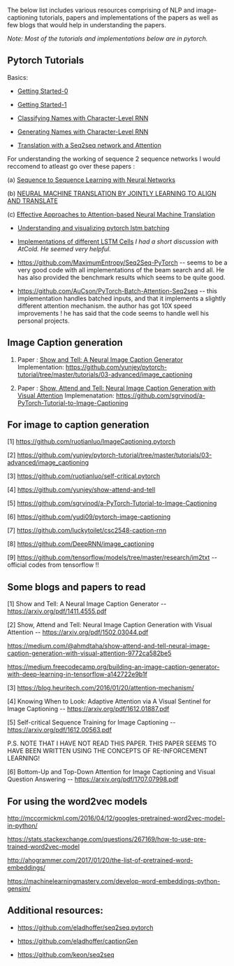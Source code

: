 The below list includes various resources comprising of NLP and image-captioning tutorials, papers and implementations of the papers as well as few blogs that would help in understanding the papers.

*Note: Most of the tutorials and implementations below are in pytorch.*

Pytorch Tutorials 
------------------------------------
Basics:

- [Getting Started-0](https://pytorch.org/tutorials/beginner/deep_learning_nlp_tutorial.html)

- [Getting Started-1](https://github.com/hunkim/PyTorchZeroToAll)

- [Classifying Names with Character-Level RNN](https://pytorch.org/tutorials/intermediate/char_rnn_classification_tutorial.html#sphx-glr-intermediate-char-rnn-classification-tutorial-py)

- [Generating Names with Character-Level RNN](https://pytorch.org/tutorials/intermediate/char_rnn_generation_tutorial.html)

- [Translation with a Seq2seq network and Attention](https://pytorch.org/tutorials/intermediate/seq2seq_translation_tutorial.html)

For understanding the working of sequence 2 sequence networks 
I would reccomend to atleast go over these papers : 

(a) [Sequence to Sequence Learning with Neural Networks](https://arxiv.org/pdf/1409.3215.pdf)

(b) [NEURAL MACHINE TRANSLATION BY JOINTLY LEARNING  TO ALIGN AND TRANSLATE](https://arxiv.org/pdf/1409.0473.pdf)

(c) [Effective Approaches to Attention-based Neural Machine Translation](https://arxiv.org/pdf/1508.04025.pdf)

- [Understanding and visualizing pytorch lstm batching](https://github.com/ngarneau/understanding-pytorch-batching-lstm)

- [Implementations of different LSTM Cells](https://github.com/Atcold/pytorch-CortexNet)
*I had a short discussion with AtCold. He seemed very helpful.*

- https://github.com/MaximumEntropy/Seq2Seq-PyTorch -- seems to be a very good code with all implementations of the beam search and all. He has also provided the benchmark results which seems to be quite good.

- https://github.com/AuCson/PyTorch-Batch-Attention-Seq2seq -- this implementation handles batched inputs, and that it implements a slightly different attention mechanism. the author has got 10X speed improvements ! he has said that the code seems to handle well his personal projects.



Image Caption generation
------------------------------------
1. Paper : [Show and Tell: A Neural Image Caption Generator](https://arxiv.org/pdf/1411.4555.pdf)
Implementation: https://github.com/yunjey/pytorch-tutorial/tree/master/tutorials/03-advanced/image_captioning

2. Paper : [Show, Attend and Tell: Neural Image Caption Generation with Visual Attention](https://arxiv.org/pdf/1502.03044.pdf)
Implemenatation: https://github.com/sgrvinod/a-PyTorch-Tutorial-to-Image-Captioning


For image to caption generation
------------------------------------

[1] https://github.com/ruotianluo/ImageCaptioning.pytorch

[2] https://github.com/yunjey/pytorch-tutorial/tree/master/tutorials/03-advanced/image_captioning

[3] https://github.com/ruotianluo/self-critical.pytorch

[4] https://github.com/yunjey/show-attend-and-tell

[5] https://github.com/sgrvinod/a-PyTorch-Tutorial-to-Image-Captioning

[6] https://github.com/yudi09/pytorch-image-captioning

[7] https://github.com/luckytoilet/csc2548-caption-rnn

[8] https://github.com/DeepRNN/image_captioning

[9] https://github.com/tensorflow/models/tree/master/research/im2txt -- official codes from tensorflow !!

Some blogs and papers to read 
-----------------------------

[1] Show and Tell: A Neural Image Caption Generator -- https://arxiv.org/pdf/1411.4555.pdf

[2] Show, Attend and Tell: Neural Image Caption Generation with Visual Attention -- https://arxiv.org/pdf/1502.03044.pdf

https://medium.com/@ahmdtaha/show-attend-and-tell-neural-image-caption-generation-with-visual-attention-9772ca582be5

https://medium.freecodecamp.org/building-an-image-caption-generator-with-deep-learning-in-tensorflow-a142722e9b1f

[3] https://blog.heuritech.com/2016/01/20/attention-mechanism/

[4] Knowing When to Look: Adaptive Attention via A Visual Sentinel for Image Captioning -- https://arxiv.org/pdf/1612.01887.pdf

[5] Self-critical Sequence Training for Image Captioning -- https://arxiv.org/pdf/1612.00563.pdf

P.S. NOTE THAT I HAVE NOT READ THIS PAPER. THIS PAPER SEEMS TO HAVE BEEN WRITTEN USING THE CONCEPTS OF RE-INFORCEMENT LEARNING!

[6] Bottom-Up and Top-Down Attention for Image Captioning and Visual Question Answering -- https://arxiv.org/pdf/1707.07998.pdf

For using the word2vec models
------------------------------------

http://mccormickml.com/2016/04/12/googles-pretrained-word2vec-model-in-python/

https://stats.stackexchange.com/questions/267169/how-to-use-pre-trained-word2vec-model

http://ahogrammer.com/2017/01/20/the-list-of-pretrained-word-embeddings/

https://machinelearningmastery.com/develop-word-embeddings-python-gensim/

Additional resources:
----------------------

- https://github.com/eladhoffer/seq2seq.pytorch

- https://github.com/eladhoffer/captionGen

- https://github.com/keon/seq2seq
